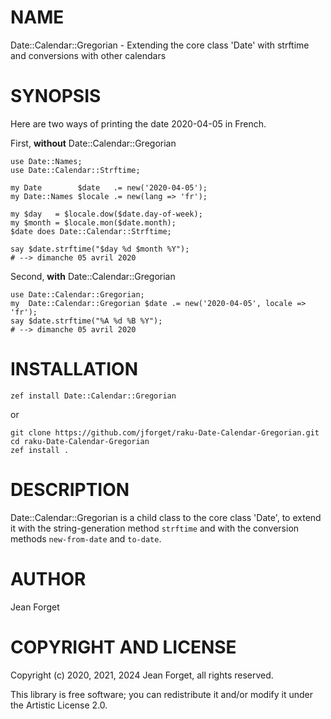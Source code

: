 NAME
====

Date::Calendar::Gregorian - Extending the core class 'Date' with strftime and conversions with other calendars

SYNOPSIS
========

Here are two ways of printing the date 2020-04-05 in French.

First, __without__ Date::Calendar::Gregorian

```
use Date::Names;
use Date::Calendar::Strftime;

my Date        $date   .= new('2020-04-05');
my Date::Names $locale .= new(lang => 'fr');

my $day   = $locale.dow($date.day-of-week);
my $month = $locale.mon($date.month);
$date does Date::Calendar::Strftime;

say $date.strftime("$day %d $month %Y");
# --> dimanche 05 avril 2020
```

Second, __with__ Date::Calendar::Gregorian

```
use Date::Calendar::Gregorian;
my  Date::Calendar::Gregorian $date .= new('2020-04-05', locale => 'fr');
say $date.strftime("%A %d %B %Y");
# --> dimanche 05 avril 2020
```

INSTALLATION
============

```shell
zef install Date::Calendar::Gregorian
```

or

```shell
git clone https://github.com/jforget/raku-Date-Calendar-Gregorian.git
cd raku-Date-Calendar-Gregorian
zef install .
```

DESCRIPTION
===========

Date::Calendar::Gregorian is a  child class to the  core class 'Date',
to extend it with the string-generation method `strftime` and with the
conversion methods `new-from-date` and `to-date`.

AUTHOR
======

Jean Forget <J2N-FORGET at orange dot fr>

COPYRIGHT AND LICENSE
=====================

Copyright (c) 2020, 2021, 2024 Jean Forget, all rights reserved.

This library is  free software; you can redistribute  it and/or modify
it under the Artistic License 2.0.

